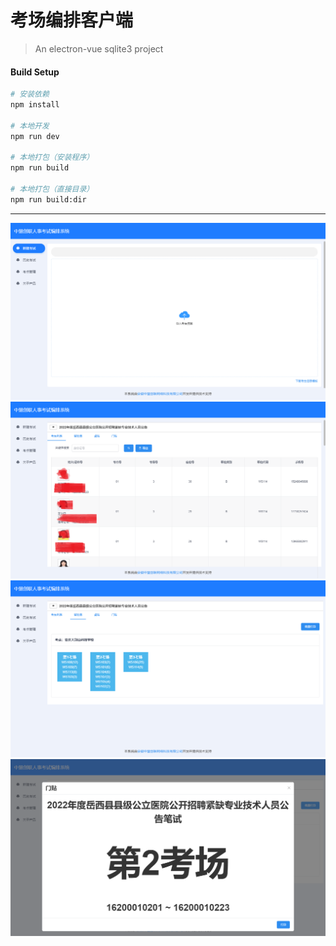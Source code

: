 # 考场编排客户端

> An electron-vue sqlite3 project

#### Build Setup

``` bash
# 安装依赖
npm install

# 本地开发
npm run dev

# 本地打包（安装程序）
npm run build

# 本地打包（直接目录）
npm run build:dir

```

---

![image](https://github.com/wuxiaogu/exam/raw/main/images/1.png)
![image](https://github.com/wuxiaogu/exam/raw/main/images/2.png)
![image](https://github.com/wuxiaogu/exam/raw/main/images/3.png)
![image](https://github.com/wuxiaogu/exam/raw/main/images/6.png)
